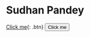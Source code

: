 # Sudhan Pandey
[Click me](http://www.google.com){: .btn}
<button name="button" onclick="http://www.google.com">Click me</button>

